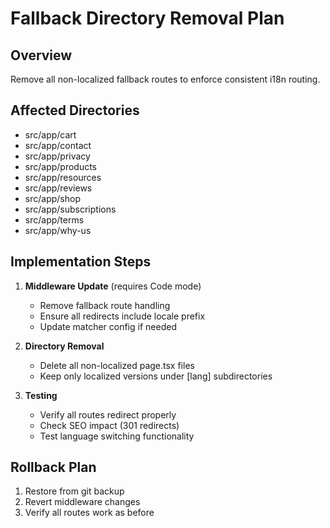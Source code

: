 # Fallback Directory Removal Plan

## Overview
Remove all non-localized fallback routes to enforce consistent i18n routing.

## Affected Directories
- src/app/cart
- src/app/contact  
- src/app/privacy
- src/app/products
- src/app/resources
- src/app/reviews
- src/app/shop
- src/app/subscriptions
- src/app/terms
- src/app/why-us

## Implementation Steps

1. **Middleware Update** (requires Code mode)
   - Remove fallback route handling
   - Ensure all redirects include locale prefix
   - Update matcher config if needed

2. **Directory Removal**
   - Delete all non-localized page.tsx files
   - Keep only localized versions under [lang] subdirectories

3. **Testing**
   - Verify all routes redirect properly
   - Check SEO impact (301 redirects)
   - Test language switching functionality

## Rollback Plan
1. Restore from git backup
2. Revert middleware changes
3. Verify all routes work as before